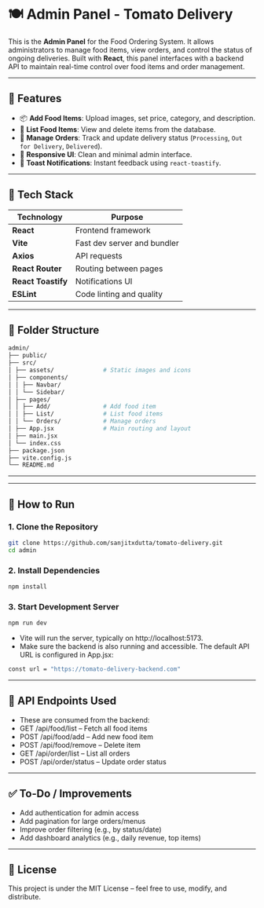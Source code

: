 # 🍽️ Admin Panel - Tomato Delivery
This is the **Admin Panel** for the Food Ordering System. It allows administrators to manage food items, view orders, and control the status of ongoing deliveries. Built with **React**, this panel interfaces with a backend API to maintain real-time control over food items and order management.

---

## 🔧 Features

- 📦 **Add Food Items**: Upload images, set price, category, and description.
- 📝 **List Food Items**: View and delete items from the database.
- 🚚 **Manage Orders**: Track and update delivery status (`Processing`, `Out for Delivery`, `Delivered`).
- 🎨 **Responsive UI**: Clean and minimal admin interface.
- 🔔 **Toast Notifications**: Instant feedback using `react-toastify`.

---

## 🧰 Tech Stack

| Technology     | Purpose                        |
|----------------|--------------------------------|
| **React**      | Frontend framework             |
| **Vite**       | Fast dev server and bundler    |
| **Axios**      | API requests                   |
| **React Router** | Routing between pages        |
| **React Toastify** | Notifications UI           |
| **ESLint**     | Code linting and quality       |

---

## 📁 Folder Structure
```bash
admin/
├── public/
├── src/
│ ├── assets/              # Static images and icons
│ ├── components/
│ │ ├── Navbar/
│ │ └── Sidebar/
│ ├── pages/
│ │ ├── Add/               # Add food item
│ │ ├── List/              # List food items
│ │ └── Orders/            # Manage orders
│ ├── App.jsx              # Main routing and layout
│ ├── main.jsx 
│ └── index.css 
├── package.json
├── vite.config.js
└── README.md
```

---

---

## 🚀 How to Run

### 1. Clone the Repository

```bash
git clone https://github.com/sanjitxdutta/tomato-delivery.git
cd admin
```

### 2. Install Dependencies

```bash
npm install
```

### 3. Start Development Server

```bash
npm run dev
```
- Vite will run the server, typically on http://localhost:5173.
- Make sure the backend is also running and accessible. The default API URL is configured in App.jsx:
```bash
const url = "https://tomato-delivery-backend.com"
```

---

## 🔌 API Endpoints Used
- These are consumed from the backend:
- GET /api/food/list – Fetch all food items
- POST /api/food/add – Add new food item
- POST /api/food/remove – Delete item
- GET /api/order/list – List all orders
- POST /api/order/status – Update order status

---

## ✅ To-Do / Improvements
- Add authentication for admin access
- Add pagination for large orders/menus
- Improve order filtering (e.g., by status/date)
- Add dashboard analytics (e.g., daily revenue, top items)

---

## 📄 License
This project is under the MIT License – feel free to use, modify, and distribute.
